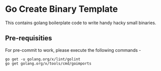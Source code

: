 # Go Create Binary Template

This contains golang boilerplate code to write handy hacky small binaries.

## Pre-requisities

For pre-commit to work, please execute the following commands -

```
go get -u golang.org/x/lint/golint
go get golang.org/x/tools/cmd/goimports
```
